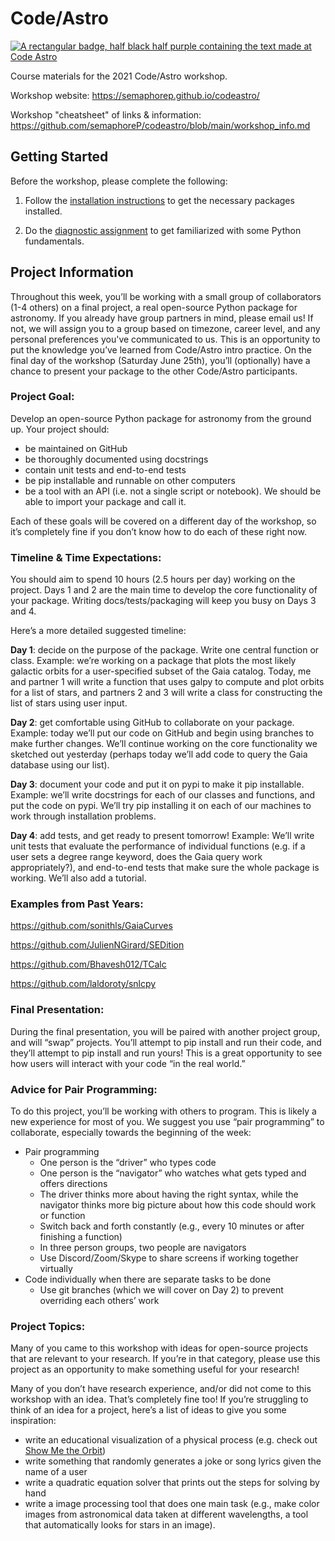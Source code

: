 # Code/Astro

[![A rectangular badge, half black half purple containing the text made at Code Astro](https://img.shields.io/badge/Made%20at-Code/Astro-blueviolet.svg)](https://semaphorep.github.io/codeastro/)

Course materials for the 2021 Code/Astro workshop. 

Workshop website: https://semaphorep.github.io/codeastro/

Workshop "cheatsheet" of links & information: https://github.com/semaphoreP/codeastro/blob/main/workshop_info.md

## Getting Started

Before the workshop, please complete the following:

1. Follow the [installation instructions](https://github.com/semaphoreP/codeastro/blob/main/Day0/INSTALL.md) to get the necessary packages installed. 

2. Do the [diagnostic assignment](https://colab.research.google.com/drive/1ZctFSkoE0uorM13Js-Djco09ve_7LOEh?usp=sharing) to get familiarized with some Python fundamentals.


## Project Information

Throughout this week, you’ll be working with a small group of collaborators (1-4 others) on a final project, a real open-source Python package for astronomy. If you already have group partners in mind, please email us! If not, we will assign you to a group based on timezone, career level, and any personal preferences you've communicated to us. This is an opportunity to put the knowledge you’ve learned from Code/Astro intro practice. On the final day of the workshop (Saturday June 25th), you’ll (optionally) have a chance to present your package to the other Code/Astro participants. 

### Project Goal: 

Develop an open-source Python package for astronomy from the ground up. Your project should:
- be maintained on GitHub
- be thoroughly documented using docstrings
- contain unit tests and end-to-end tests
- be pip installable and runnable on other computers
- be a tool with an API (i.e. not a single script or notebook). We should be able to import  your package and call it.

Each of these goals will be covered on a different day of the workshop, so it’s completely fine if you don’t know how to do each of these right now. 

### Timeline & Time Expectations:

You should aim to spend 10 hours (2.5 hours per day) working on the project. Days 1 and 2 are the main time to develop the core functionality of your package. Writing docs/tests/packaging will keep you busy on Days 3 and 4.

Here’s a more detailed suggested timeline:

**Day 1**: decide on the purpose of the package. Write one central function or class. 
Example: we’re working on a package that plots the most likely galactic orbits for a user-specified subset of the Gaia catalog. Today, me and partner 1 will write a function that uses galpy to compute and plot orbits for a list of stars, and partners 2 and 3 will write a class for constructing the list of stars using user input.

**Day 2**: get comfortable using GitHub to collaborate on your package.
 Example: today we’ll put our code on GitHub and begin using branches to make further changes. We’ll continue working on the core functionality we sketched out yesterday (perhaps today we’ll add code to query the Gaia database using our list).
 
**Day 3**: document your code and put it on pypi to make it pip installable.
Example: we’ll write docstrings for each of our classes and functions, and put the code on pypi. We’ll try pip installing it on each of our machines to work through installation problems.

**Day 4**: add tests, and get ready to present tomorrow!
Example: We’ll write unit tests that evaluate the performance of individual functions (e.g. if a user sets a degree range keyword, does the Gaia query work appropriately?), and end-to-end tests that make sure the whole package is working. We’ll also add a tutorial.

### Examples from Past Years:

https://github.com/sonithls/GaiaCurves

https://github.com/JulienNGirard/SEDition

https://github.com/Bhavesh012/TCalc

https://github.com/laldoroty/snlcpy

### Final Presentation:
During the final presentation, you will be paired with another project group, and will “swap” projects. You’ll attempt to pip install and run their code, and they’ll attempt to pip install and run yours! This is a great opportunity to see how users will interact with your code “in the real world.”

### Advice for Pair Programming:
To do this project, you’ll be working with others to program. This is likely a new experience for most of you. We suggest you use “pair programming” to collaborate, especially towards the beginning of the week:
* Pair programming
  * One person is the “driver” who types code
  * One person is the “navigator” who watches what gets typed and offers directions
  * The driver thinks more about having the right syntax, while the navigator thinks more big picture about how this code should work or function
  * Switch back and forth constantly (e.g., every 10 minutes or after finishing a function)
  * In three person groups, two people are navigators
  * Use Discord/Zoom/Skype to share screens if working together virtually
* Code individually when there are separate tasks to be done
  * Use git branches (which we will cover on Day 2) to prevent overriding each others’ work

### Project Topics:
Many of you came to this workshop with ideas for open-source projects that are relevant to your research. If you’re in that category, please use this project as an opportunity to make something useful for your research! 

Many of you don’t have research experience, and/or did not come to this workshop with an idea. That’s completely fine too! If you’re struggling to think of an idea for a project, here’s a list of ideas to give you some inspiration:

- write an educational visualization of a physical process (e.g. check out [Show Me the Orbit](https://github.com/sblunt/orbitize/blob/main/docs/tutorials/show-me-the-orbit.ipynb))
- write something that randomly generates a joke or song lyrics given the name of a user 
- write a quadratic equation solver that prints out the steps for solving by hand
- write a image processing tool that does one main task (e.g., make color images from astronomical data taken at different wavelengths, a tool that automatically looks for stars in an image). 


